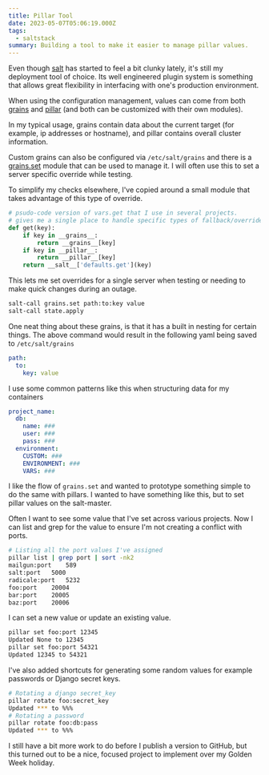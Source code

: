 ```yaml
---
title: Pillar Tool
date: 2023-05-07T05:06:19.000Z
tags:
  - saltstack
summary: Building a tool to make it easier to manage pillar values.
---
```


Even though [salt] has started to feel a bit clunky lately, it's still my deployment tool of choice.
Its well engineered plugin system is something that allows great flexibility in interfacing with one's production environment.

When using the configuration management, values can come from both [grains] and [pillar] (and both can be customized with their own modules).

In my typical usage, grains contain data about the current target (for example, ip addresses or hostname), and pillar contains overall cluster information.

Custom grains can also be configured via `/etc/salt/grains` and there is a [grains.set] module that can be used to manage it. I will often use this to set a server specific override while testing.

To simplify my checks elsewhere, I've copied around a small module that takes advantage of this type of override.

```python
# psudo-code version of vars.get that I use in several projects.
# gives me a single place to handle specific types of fallback/overrides
def get(key):
    if key in __grains__:
        return __grains__[key]
    if key in __pillar__:
        return __pillar__[key]
    return __salt__['defaults.get'](key)
```

This lets me set overrides for a single server when testing or needing to make quick changes during an outage.

```sh
salt-call grains.set path:to:key value
salt-call state.apply
```

One neat thing about these grains, is that it has a built in nesting for certain things.
The above command would result in the following yaml being saved to `/etc/salt/grains`

```yaml
path:
  to:
    key: value
```

I use some common patterns like this when structuring data for my containers

```yaml
project_name:
  db:
    name: ###
    user: ###
    pass: ###
  environment:
    CUSTOM: ###
    ENVIRONMENT: ###
    VARS: ###
```

I like the flow of `grains.set` and wanted to prototype something simple to do the same with pillars.
I wanted to have something like this, but to set pillar values on the salt-master.

Often I want to see some value that I've set across various projects.
Now I can list and grep for the value to ensure I'm not creating a conflict with ports.

```sh
# Listing all the port values I've assigned
pillar list | grep port | sort -nk2
mailgun:port	589
salt:port	5000
radicale:port	5232
foo:port	20004
bar:port	20005
baz:port	20006
```

I can set a new value or update an existing value.

```sh
pillar set foo:port 12345
Updated None to 12345
pillar set foo:port 54321
Updated 12345 to 54321
```

I've also added shortcuts for generating some random values for example passwords or Django secret keys.

```sh
# Rotating a django secret_key
pillar rotate foo:secret_key
Updated *** to %%%
# Rotating a password
pillar rotate foo:db:pass
Updated *** to %%%
```

I still have a bit more work to do before I publish a version to GitHub, but this turned out to be a nice, focused project to implement over my Golden Week holiday.

[salt]: https://docs.saltproject.io/en/getstarted/
[grains]: https://docs.saltproject.io/en/latest/topics/grains/index.html
[pillar]: https://docs.saltproject.io/en/latest/topics/pillar/index.html
[grains.set]: https://docs.saltproject.io/en/latest/ref/modules/all/salt.modules.grains.html#salt.modules.grains.set
